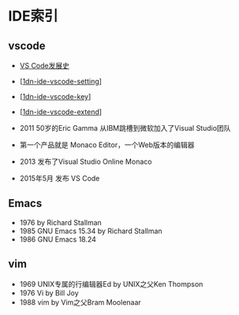 

# IDE索引

## vscode

- [VS Code发展史](https://mp.weixin.qq.com/s/hwLDWqZ_YWWtlKRH6KF36w)
- [[1dn-ide-vscode-setting]]
- [[1dn-ide-vscode-key]]
- [[1dn-ide-vscode-extend]]

- 2011 50岁的Eric Gamma 从IBM跳槽到微软加入了Visual Studio团队
- 第一个产品就是 Monaco Editor，一个Web版本的编辑器
- 2013 发布了Visual Studio Online Monaco
- 2015年5月 发布 VS Code

## Emacs

- 1976 by Richard Stallman
- 1985  GNU Emacs 15.34 by Richard Stallman
- 1986  GNU Emacs 18.24


## vim

- 1969 UNIX专属的行编辑器Ed by UNIX之父Ken Thompson
- 1976 Vi by Bill Joy
- 1988 vim by Vim之父Bram Moolenaar



[//begin]: # "Autogenerated link references for markdown compatibility"
[1dn-ide-vscode-setting]: vscode/1dn-ide-vscode-setting.md "VS Code配置settings.json"
[1dn-ide-vscode-key]: vscode/1dn-ide-vscode-key.md "VS Code 快捷键"
[1dn-ide-vscode-extend]: vscode/1dn-ide-vscode-extend.md "VS Code 扩展"
[//end]: # "Autogenerated link references"